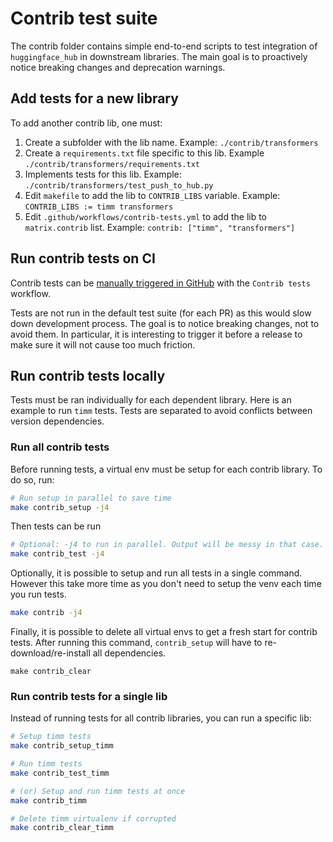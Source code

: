 # Contrib test suite

The contrib folder contains simple end-to-end scripts to test integration of `huggingface_hub` in downstream libraries. The main goal is to proactively notice breaking changes and deprecation warnings.

## Add tests for a new library

To add another contrib lib, one must:
1. Create a subfolder with the lib name. Example: `./contrib/transformers`
2. Create a `requirements.txt` file specific to this lib. Example `./contrib/transformers/requirements.txt`
3. Implements tests for this lib. Example: `./contrib/transformers/test_push_to_hub.py`
4. Edit `makefile` to add the lib to `CONTRIB_LIBS` variable. Example: `CONTRIB_LIBS := timm transformers`
5. Edit `.github/workflows/contrib-tests.yml` to add the lib to `matrix.contrib` list. Example: `contrib: ["timm", "transformers"]`

## Run contrib tests on CI

Contrib tests can be [manually triggered in GitHub](https://github.com/huggingface/huggingface_hub/actions) with the `Contrib tests` workflow.

Tests are not run in the default test suite (for each PR) as this would slow down development process. The goal is to notice breaking changes, not to avoid them. In particular, it is interesting to trigger it before a release to make sure it will not cause too much friction.

## Run contrib tests locally

Tests must be ran individually for each dependent library. Here is an example to run
`timm` tests. Tests are separated to avoid conflicts between version dependencies.

### Run all contrib tests

Before running tests, a virtual env must be setup for each contrib library. To do so, run:

```sh
# Run setup in parallel to save time 
make contrib_setup -j4
```

Then tests can be run

```sh
# Optional: -j4 to run in parallel. Output will be messy in that case.
make contrib_test -j4
```

Optionally, it is possible to setup and run all tests in a single command. However this
take more time as you don't need to setup the venv each time you run tests.

```sh
make contrib -j4
```

Finally, it is possible to delete all virtual envs to get a fresh start for contrib tests.
After running this command, `contrib_setup` will have to re-download/re-install all dependencies.

```
make contrib_clear
```

### Run contrib tests for a single lib

Instead of running tests for all contrib libraries, you can run a specific lib:

```sh
# Setup timm tests
make contrib_setup_timm

# Run timm tests
make contrib_test_timm

# (or) Setup and run timm tests at once
make contrib_timm

# Delete timm virtualenv if corrupted
make contrib_clear_timm
```
